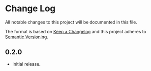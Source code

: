 # Change Log

All notable changes to this project will be documented in this file.

The format is based on [Keep a Changelog](https://keepachangelog.com/)
and this project adheres to [Semantic Versioning](https://semver.org/).

## 0.2.0

- Initial release.

[Unreleased]: https://github.com/immutablewebapps/aws-lambda-edge-example/compare/v0.2.0...HEAD
